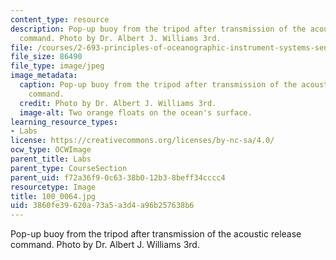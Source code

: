 ```yaml
---
content_type: resource
description: Pop-up buoy from the tripod after transmission of the acoustic release
  command. Photo by Dr. Albert J. Williams 3rd.
file: /courses/2-693-principles-of-oceanographic-instrument-systems-sensors-and-measurements-13-998-spring-2004/3860fe39620a73a5a3d4a96b257638b6_100_0064.jpg
file_size: 86490
file_type: image/jpeg
image_metadata:
  caption: Pop-up buoy from the tripod after transmission of the acoustic release
    command.
  credit: Photo by Dr. Albert J. Williams 3rd.
  image-alt: Two orange floats on the ocean's surface.
learning_resource_types:
- Labs
license: https://creativecommons.org/licenses/by-nc-sa/4.0/
ocw_type: OCWImage
parent_title: Labs
parent_type: CourseSection
parent_uid: f72a36f9-0c63-38b0-12b3-8beff34cccc4
resourcetype: Image
title: 100_0064.jpg
uid: 3860fe39-620a-73a5-a3d4-a96b257638b6
---
```

Pop-up buoy from the tripod after transmission of the acoustic release command. Photo by Dr. Albert J. Williams 3rd.
